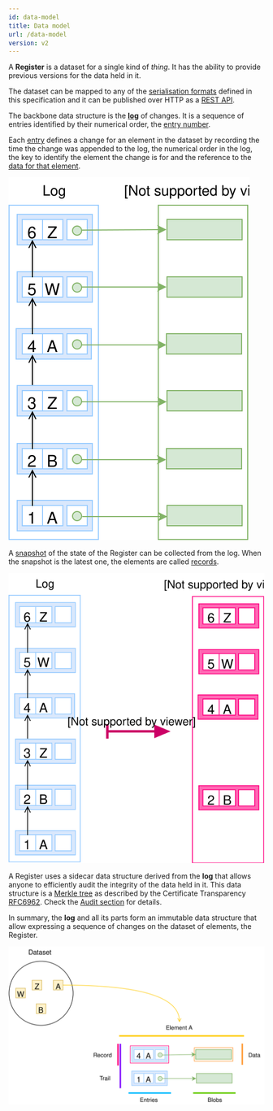 ```yaml
---
id: data-model
title: Data model
url: /data-model
version: v2
---
```


A **Register** is a dataset for a single kind of _thing_. It has the
ability to provide previous versions for the data held in it.

The dataset can be mapped to any of the [serialisation
formats](/rest-api#serialisation) defined in this specification and it can be
published over HTTP as a [REST API](/rest-api).

The backbone data structure is the [**log**](/glossary/log) of changes. It is
a sequence of entries identified by their numerical order, the [entry
number](/glossary/entry#number).

Each [entry](/glossary/entry) defines a change for an element in the dataset
by recording the time the change was appended to the log, the numerical order
in the log, the key to identify the element the change is for and the
reference to the [data for that element](/glossary/blob).

![A picture of a log with A, B a Z entries](data-model-log.svg)

A [snapshot](/glossary/snapshot) of the state of the Register can be collected
from the log. When the snapshot is the latest one, the elements are called
[records](/glossary/record).

![A picture of transforming a log into a snapshot](data-model-snapshot.svg)


A Register uses a sidecar data structure derived from the **log** that allows
anyone to efficiently audit the integrity of the data held in it. This data
structure is a [Merkle tree](https://en.wikipedia.org/wiki/Merkle_tree) as
described by the Certificate Transparency [RFC6962](@rfc6962). Check the
[Audit section](/data-model/audit) for details.

In summary, the **log** and all its parts form an immutable data structure that
allow expressing a sequence of changes on the dataset of elements, the
Register.

![The anatomy of an element](data-model-overview.svg)

